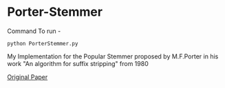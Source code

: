 # Porter-Stemmer

Command To run - 

`python PorterStemmer.py`

My Implementation for the Popular Stemmer proposed by M.F.Porter in his work "An algorithm for suffix stripping" from 1980

[Original Paper](https://tartarus.org/martin/PorterStemmer/def.txt)
